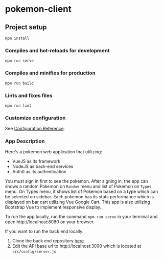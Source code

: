 # pokemon-client

## Project setup
```
npm install
```

### Compiles and hot-reloads for development
```
npm run serve
```

### Compiles and minifies for production
```
npm run build
```

### Lints and fixes files
```
npm run lint
```

### Customize configuration
See [Configuration Reference](https://cli.vuejs.org/config/).


### App Description

Here's a pokemon web application that utilizing:
* VueJS as its framework
* NodeJS as back-end services 
* Auth0 as its authentication

You must sign in first to see the pokemon.
After signing in, the app can shows a random Pokemon on `Random` menu and list of Pokemon on `Types` menu.
On Types menu, it shows list of Pokemon based on a type which can be selected on sidebar. 
Each pokemon has its stats performance which is displayed on bar cart utilizing Vue Google Cart.
This app is also utilizing Bootstrap Vue to implement responsive display.

To run the app locally, run the command `npm run serve` in your terminal and open http://localhost:8080 on your browser. 

If you want to run the back end locally:
1. Clone the back end repository [here](https://github.com/ulfahasanah/pokemon-server)
1. Edit the API base url to http://localhost:3000 which is located at `src/config/server.js`